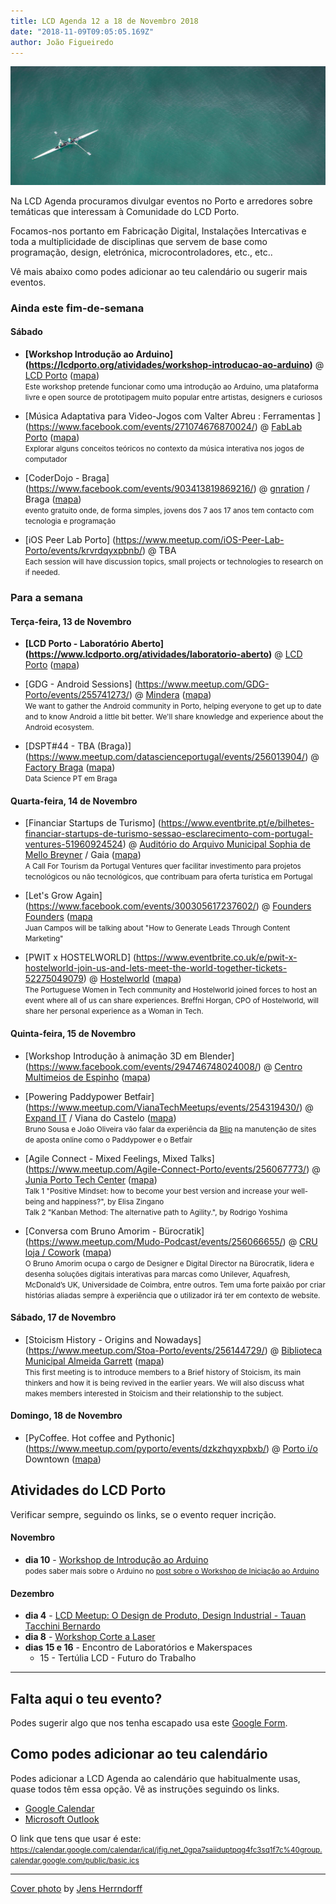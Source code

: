 ```yaml
---
title: LCD Agenda 12 a 18 de Novembro 2018
date: "2018-11-09T09:05:05.169Z"
author: João Figueiredo
---
```


<img src="jens-herrndorff-159791-unsplash.jpg" /><br />



Na LCD Agenda procuramos divulgar eventos no Porto e arredores sobre temáticas que interessam à Comunidade do LCD Porto.

Focamos-nos portanto em Fabricação Digital, Instalações Intercativas e toda a multiplicidade de disciplinas que servem de base como programação, design, eletrónica, microcontroladores, etc., etc..

Vê mais abaixo como podes adicionar ao teu calendário ou sugerir mais eventos.



### Ainda este fim-de-semana

#### Sábado

* **[Workshop Introdução ao Arduino]
(https://lcdporto.org/atividades/workshop-introducao-ao-arduino)**
@ [LCD Porto](https://lcdporto.org/)
([mapa](https://goo.gl/maps/A65zj4ZXTrp))
<br /><small>
Este workshop pretende funcionar como uma introdução ao Arduino, uma plataforma livre e open source de prototipagem muito popular entre artistas, designers e curiosos
</small>

* [Música Adaptativa para Video-Jogos com Valter Abreu : Ferramentas ]
(https://www.facebook.com/events/271074676870024/)
@ [FabLab Porto](http://www.fablabporto.com)
([mapa](https://goo.gl/maps/dszqjwkgUSz))
<br /><small>
Explorar alguns conceitos teóricos no contexto da música interativa nos jogos de computador
</small>

* [CoderDojo - Braga]
(https://www.facebook.com/events/903413819869216/)
@ [gnration](http://www.gnration.pt/) / Braga
([mapa](https://goo.gl/maps/FoRAom2wzhF2))
<br /><small>evento gratuito onde, de forma simples, jovens dos 7 aos 17 anos tem contacto com tecnologia e programação</small>

* [iOS Peer Lab Porto]
(https://www.meetup.com/iOS-Peer-Lab-Porto/events/krvrdqyxpbnb/)
@ TBA
<br /><small>
Each session will have discussion topics, small projects or technologies to research on if needed.
</small>



### Para a semana

#### Terça-feira, 13 de Novembro

* **[LCD Porto - Laboratório Aberto]
(https://www.lcdporto.org/atividades/laboratorio-aberto)**
@ [LCD Porto](https://lcdporto.org/)
([mapa](https://goo.gl/maps/A65zj4ZXTrp))

* [GDG - Android Sessions]
(https://www.meetup.com/GDG-Porto/events/255741273/)
@ [Mindera](https://mindera.com/)
([mapa](https://goo.gl/maps/QRzJqBng38S2))
<br /><small>
We want to gather the Android community in Porto, helping everyone to get up to date and to know Android a little bit better. We'll share knowledge and experience about the Android ecosystem.
</small>

* [DSPT#44 - TBA (Braga)]
(https://www.meetup.com/datascienceportugal/events/256013904/)
@ [Factory Braga](http://factorybraga.com)
([mapa](https://goo.gl/maps/5AD7KjPGgw12))
<br /><small>
Data Science PT em Braga
</small>


#### Quarta-feira, 14 de Novembro

* [Financiar Startups de Turismo]
(https://www.eventbrite.pt/e/bilhetes-financiar-startups-de-turismo-sessao-esclarecimento-com-portugal-ventures-51960924524)
@ [Auditório do Arquivo Municipal Sophia de Mello Breyner](https://arquivo.cm-gaia.pt/) / Gaia
([mapa](https://goo.gl/maps/HhbnkfwDcCS2))
<br /><small>
A Call For Tourism da Portugal Ventures quer facilitar investimento para projetos tecnológicos ou não tecnológicos, que contribuam para oferta turística em Portugal
</small>

* [Let's Grow Again]
(https://www.facebook.com/events/300305617237602/)
@ [Founders Founders](http://www.founders-founders.com/)
([mapa](https://maps.google.com/?cid=3857852217621409279)
<br /><small>
Juan Campos will be talking about "How to Generate Leads Through Content Marketing"
</small>

* [PWIT x HOSTELWORLD]
(https://www.eventbrite.co.uk/e/pwit-x-hostelworld-join-us-and-lets-meet-the-world-together-tickets-52275049079)
@ [Hostelworld](https://www.linkedin.com/company/hostelworld-com/life/)
([mapa](https://maps.google.com/?cid=5138460051952077402))
<br /><small>
The Portuguese Women in Tech community and Hostelworld joined forces to host an event where all of us can share experiences. Breffni Horgan, CPO of Hostelworld,  will share her personal experience as a Woman in Tech.
</small>


#### Quinta-feira, 15 de Novembro

* [Workshop Introdução à animação 3D em Blender]
(https://www.facebook.com/events/294746748024008/)
@ [Centro Multimeios de Espinho](https://www.multimeios.pt/)
([mapa](https://goo.gl/maps/R8omn4D4Vam))

* [Powering Paddypower Betfair]
(https://www.meetup.com/VianaTechMeetups/events/254319430/)
@ [Expand IT](https://www.xpand-it.com/pt-pt/) / Viana do Castelo
([mapa](https://goo.gl/maps/nmmcvu71Yws))
<br /><small>
Bruno Sousa e João Oliveira vão falar da experiência da [Blip](https://blip.pt) na manutenção de sites de aposta online como o  Paddypower e o Betfair
</small>

* [Agile Connect - Mixed Feelings, Mixed Talks]
(https://www.meetup.com/Agile-Connect-Porto/events/256067773/)
@ [Junia Porto Tech Center](https://group.jumia.com/)
([mapa](https://goo.gl/maps/4c6dGBHbW722))
<br /><small>
Talk 1 "Positive Mindset: how to become your best version and increase your well-being and happiness?", by Elisa Zingano <br />
Talk 2 "Kanban Method: The alternative path to Agility.", by Rodrigo Yoshima
</small>

* [Conversa com Bruno Amorim - Bürocratik]
(https://www.meetup.com/Mudo-Podcast/events/256066655/)
@ [CRU loja / Cowork](http://cru-cowork.com/)
([mapa](https://goo.gl/maps/tpq96ddZ6JA2))
<br /><small>
O Bruno Amorim ocupa o cargo de Designer e Digital Director na Bürocratik, lidera e desenha soluções digitais interativas para marcas como Unilever, Aquafresh, McDonald’s UK, Universidade de Coimbra, entre outros. Tem uma forte paixão por criar histórias aliadas sempre à experiência que o utilizador irá ter em contexto de website.
</small>


#### Sábado, 17 de Novembro

* [Stoicism History - Origins and Nowadays]
(https://www.meetup.com/Stoa-Porto/events/256144729/)
@ [Biblioteca Municipal Almeida Garrett](https://bmp.cm-porto.pt/bmag)
([mapa](https://goo.gl/maps/QEPjUGjyDET2))
<br /><small>
This first meeting is to introduce members to a Brief history of Stoicism, its main thinkers and how it is being revived in the earlier years. We will also discuss what makes members interested in Stoicism and their relationship to the subject.
</small>


#### Domingo, 18 de Novembro

* [PyCoffee. Hot coffee and Pythonic]
(https://www.meetup.com/pyporto/events/dzkzhqyxpbxb/)
@ [Porto i/o](http://porto.io/) Downtown
([mapa](https://maps.google.com/?cid=12457545381001472324))
















## Atividades do LCD Porto

Verificar sempre, seguindo os links, se o evento requer incrição.


#### Novembro

* **dia 10** - [Workshop de Introdução ao Arduino](https://lcdporto.org/atividades/workshop-introducao-ao-arduino)<br />
  <small>podes saber mais sobre o Arduino no [post sobre o Workshop de Iniciação ao Arduino](../workshop-arduino-20181110/)</small>


#### Dezembro
* **dia 4** - [LCD Meetup: O Design de Produto, Design Industrial - Tauan Tacchini Bernardo ](https://www.meetup.com/LCD-Meetups/events/255361100/)
* **dia 8** - [Workshop Corte a Laser](https://lcdporto.org/atividades/workshop-de-corte-a-laser-1)
* **dias 15 e 16** - Encontro de Laboratórios e Makerspaces
  * 15 - Tertúlia LCD - Futuro do Trabalho

---

## Falta aqui o teu evento?

Podes sugerir algo que nos tenha escapado usa este [Google Form](https://docs.google.com/forms/d/e/1FAIpQLSd_lOqzaRXBpCmAbJ9ODMuWPgkLzaN4xABgRX6HXPpDSDUB7Q/viewform?usp=sf_link).

## Como podes adicionar ao teu calendário

Podes adicionar a LCD Agenda ao calendário que habitualmente usas, quase todos têm essa opção. Vê as instruções seguindo os links.

* [Google Calendar](https://support.google.com/calendar/answer/37100?co=GENIE.Platform%3DDesktop&hl=en)
* [Microsoft Outlook](https://support.office.com/en-us/article/Import-or-subscribe-to-a-calendar-in-Outlook-com-cff1429c-5af6-41ec-a5b4-74f2c278e98c)

O link que tens que usar é este:
<small>
https://calendar.google.com/calendar/ical/jfig.net_0gpa7saiiduptpqg4fc3sq1f7c%40group.calendar.google.com/public/basic.ics
</small>


---
<a href="https://unsplash.com/photos/8xI-48u8fMs" target="_blank">Cover photo</a>
by <a href="https://unsplash.com/@jens_h" target="_blank">Jens Herrndorff</a>
